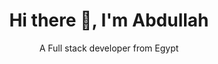 <h1 align="center">Hi there 👋, I'm Abdullah</h1>
<p align="center">A Full stack developer from Egypt</p>
